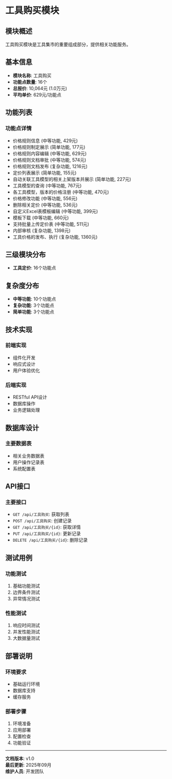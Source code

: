 # 工具购买模块

## 模块概述
工具购买模块是工具集市的重要组成部分，提供相关功能服务。

## 基本信息
- **模块名称**: 工具购买
- **功能点数量**: 16个
- **总报价**: 10,064元 (1.0万元)
- **平均单价**: 629元/功能点

## 功能列表

### 功能点详情
- 价格规则信息 (中等功能, 429元)
- 价格规则制定展示 (简单功能, 177元)
- 价格规则内容编辑 (中等功能, 629元)
- 价格规则文档审批 (中等功能, 574元)
- 价格规则文档发布 (复杂功能, 1216元)
- 定价列表展示 (简单功能, 155元)
- 自动关联工具模型的相关上架版本并展示 (简单功能, 227元)
- 工具模型的查询 (中等功能, 767元)
- 各工具模型，版本的价格注册 (中等功能, 470元)
- 价格修改功能 (中等功能, 556元)
- 删除相关定价 (中等功能, 536元)
- 自定义Excel表模板编辑 (中等功能, 399元)
- 模板下载 (中等功能, 660元)
- 支持批量上传定价表 (中等功能, 511元)
- 内部审核 (复杂功能, 1398元)
- 工具价格的发布、执行 (复杂功能, 1360元)

## 三级模块分布

- **工具定价**: 16个功能点

## 复杂度分布

- **中等功能**: 10个功能点
- **复杂功能**: 3个功能点
- **简单功能**: 3个功能点

## 技术实现

### 前端实现
- 组件化开发
- 响应式设计
- 用户体验优化

### 后端实现
- RESTful API设计
- 数据库操作
- 业务逻辑处理

## 数据库设计

### 主要数据表
- 相关业务数据表
- 用户操作记录表
- 系统配置表

## API接口

### 主要接口
- `GET /api/工具购买`: 获取列表
- `POST /api/工具购买`: 创建记录
- `GET /api/工具购买/{id}`: 获取详情
- `PUT /api/工具购买/{id}`: 更新记录
- `DELETE /api/工具购买/{id}`: 删除记录

## 测试用例

### 功能测试
1. 基础功能测试
2. 边界条件测试
3. 异常情况测试

### 性能测试
1. 响应时间测试
2. 并发性能测试
3. 大数据量测试

## 部署说明

### 环境要求
- 基础运行环境
- 数据库支持
- 缓存服务

### 部署步骤
1. 环境准备
2. 应用部署
3. 配置检查
4. 功能验证

---

**文档版本**: v1.0  
**最后更新**: 2025年09月  
**维护人员**: 开发团队
